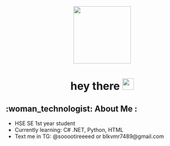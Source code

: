 <div id="header" align="center">
  <img src="https://media.giphy.com/media/3oKIPnAiaMCws8nOsE/giphy.gif" width="150"/>
  <h1>
  hey there
  <img src="https://media.giphy.com/media/hvRJCLFzcasrR4ia7z/giphy.gif" width="30px"/>
  </h1>
</div>
<div>
  <h2>
    :woman_technologist: About Me :
  </h2>
  <ul>
    <li>HSE SE 1st year student</li>
    <li>Currently learning: C# .NET, Python, HTML</li>
    <li>Text me in TG: @sooootireeeed or blkvmr7489@gmail.com</li>
  <ul/>
</div>

